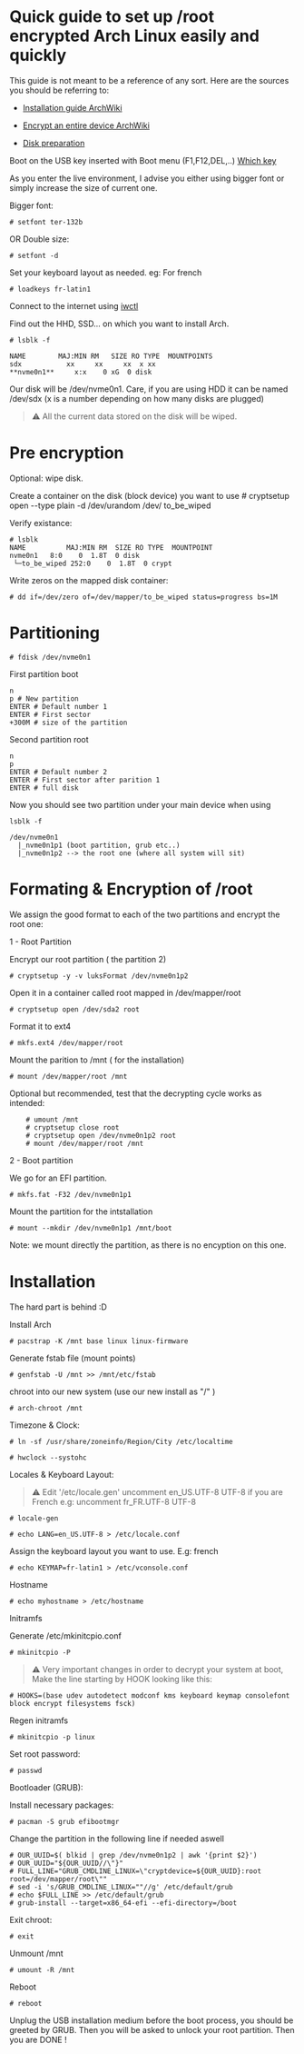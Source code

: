 # Quick guide to set up /root encrypted Arch Linux easily and quickly

This guide is not meant to be a reference of any sort. Here are the sources you should be referring to:

* [Installation guide ArchWiki](https://wiki.archlinux.org/title/installation_guide)

* [Encrypt an entire device ArchWiki](https://wiki.archlinux.org/title/Dm-crypt/Encrypting_an_entire_system)

* [Disk preparation](https://wiki.archlinux.org/title/Dm-crypt/Drive_preparation#Secure_erasure_of_the_hard_disk_drive)

Boot on the USB key inserted with Boot menu (F1,F12,DEL,..) [Which key](https://www.pc83.fr/tools/liste-bios-key-boot-menu-key.html)

As you enter the live environment, I advise you either using bigger font or simply increase the size of current one.

Bigger font:

    # setfont ter-132b

OR Double size:

    # setfont -d 

Set your keyboard layout as needed. eg: For french 

    # loadkeys fr-latin1 

Connect to the internet using [iwctl](https://wiki.archlinux.org/title/Iwd#iwctl)

Find out the HHD, SSD... on which you want to install Arch.

    # lsblk -f

    NAME        MAJ:MIN RM   SIZE RO TYPE  MOUNTPOINTS
    sdx           xx     xx     xx  x xx  
    **nvme0n1**     x:x    0 xG  0 disk  

Our disk will be /dev/nvme0n1. Care, if you are using HDD it can be named /dev/sdx (x is a number depending on how many disks are plugged)

> :warning: All the current data stored on the disk will be wiped.

# Pre encryption

Optional: wipe disk.

Create a container on the disk (block device) you want to use
    # cryptsetup open --type plain -d /dev/urandom /dev/<block-device> to_be_wiped

Verify existance:

    # lsblk
    NAME          MAJ:MIN RM  SIZE RO TYPE  MOUNTPOINT
    nvme0n1   8:0    0  1.8T  0 disk
     └─to_be_wiped 252:0    0  1.8T  0 crypt

Write zeros on the mapped disk container:

    # dd if=/dev/zero of=/dev/mapper/to_be_wiped status=progress bs=1M

# Partitioning

    # fdisk /dev/nvme0n1

First partition boot

    n 
    p # New partition
    ENTER # Default number 1
    ENTER # First sector
    +300M # size of the partition

Second partition root

    n
    p
    ENTER # Default number 2
    ENTER # First sector after parition 1
    ENTER # full disk

Now you should see two partition under your main device when using 

    lsblk -f 

    /dev/nvme0n1
      |_nvme0n1p1 (boot partition, grub etc..)
      |_nvme0n1p2 --> the root one (where all system will sit)

# Formating & Encryption of /root

We assign the good format to each of the two partitions and encrypt the root one:

1 - Root Partition

Encrypt our root partition ( the partition 2)

    # cryptsetup -y -v luksFormat /dev/nvme0n1p2

Open it in a container called root mapped in /dev/mapper/root

    # cryptsetup open /dev/sda2 root

Format it to ext4

    # mkfs.ext4 /dev/mapper/root

Mount the parition to /mnt ( for the installation)

    # mount /dev/mapper/root /mnt

Optional but recommended, test that the decrypting cycle works as intended:

		# umount /mnt
		# cryptsetup close root
		# cryptsetup open /dev/nvme0n1p2 root
		# mount /dev/mapper/root /mnt

2 - Boot partition

We go for an EFI partition.

    # mkfs.fat -F32 /dev/nvme0n1p1

Mount the partition for the intstallation

    # mount --mkdir /dev/nvme0n1p1 /mnt/boot

Note: we mount directly the partition, as there is no encyption on this one.

# Installation

The hard part is behind :D

Install Arch

    # pacstrap -K /mnt base linux linux-firmware

Generate fstab file (mount points)

    # genfstab -U /mnt >> /mnt/etc/fstab

chroot into our new system (use our new install as "/" )

    # arch-chroot /mnt

Timezone & Clock:

    # ln -sf /usr/share/zoneinfo/Region/City /etc/localtime

    # hwclock --systohc

Locales & Keyboard Layout:

> :warning: Edit '/etc/locale.gen' uncomment en_US.UTF-8 UTF-8 if you are French e.g: uncomment fr_FR.UTF-8 UTF-8

    # locale-gen

    # echo LANG=en_US.UTF-8 > /etc/locale.conf 

Assign the keyboard layout you want to use. E.g: french

    # echo KEYMAP=fr-latin1 > /etc/vconsole.conf 

Hostname

    # echo myhostname > /etc/hostname

Initramfs

Generate /etc/mkinitcpio.conf

    # mkinitcpio -P

> :warning: Very important changes in order to decrypt your system at boot, Make the line starting by HOOK looking like this:

    # HOOKS=(base udev autodetect modconf kms keyboard keymap consolefont block encrypt filesystems fsck)

Regen initramfs

    # mkinitcpio -p linux

Set root password:

    # passwd 

Bootloader (GRUB):

Install necessary packages:

    # pacman -S grub efibootmgr
Change the partition in the following line if needed aswell

    # OUR_UUID=$( blkid | grep /dev/nvme0n1p2 | awk '{print $2}')
    # OUR_UUID="${OUR_UUID//\"}"
    # FULL_LINE="GRUB_CMDLINE_LINUX=\"cryptdevice=${OUR_UUID}:root root=/dev/mapper/root\""
    # sed -i 's/GRUB_CMDLINE_LINUX=""//g' /etc/default/grub
    # echo $FULL_LINE >> /etc/default/grub
    # grub-install --target=x86_64-efi --efi-directory=/boot

Exit chroot:

    # exit

Unmount /mnt

    # umount -R /mnt

Reboot

    # reboot

Unplug the USB installation medium before the boot process, you should be greeted by GRUB. Then you will be asked to unlock your root partition. Then you are DONE !
 
